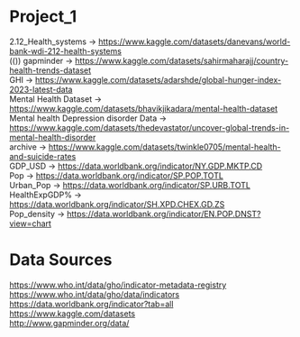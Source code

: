 # Project_1
2.12_Health_systems -> https://www.kaggle.com/datasets/danevans/world-bank-wdi-212-health-systems  
(()) gapminder -> https://www.kaggle.com/datasets/sahirmaharajj/country-health-trends-dataset  
GHI -> https://www.kaggle.com/datasets/adarshde/global-hunger-index-2023-latest-data  
Mental Health Dataset -> https://www.kaggle.com/datasets/bhavikjikadara/mental-health-dataset  
Mental health Depression disorder Data -> https://www.kaggle.com/datasets/thedevastator/uncover-global-trends-in-mental-health-disorder  
archive -> https://www.kaggle.com/datasets/twinkle0705/mental-health-and-suicide-rates  
GDP_USD -> https://data.worldbank.org/indicator/NY.GDP.MKTP.CD  
Pop  -> https://data.worldbank.org/indicator/SP.POP.TOTL  
Urban_Pop -> https://data.worldbank.org/indicator/SP.URB.TOTL  
HealthExpGDP% -> https://data.worldbank.org/indicator/SH.XPD.CHEX.GD.ZS  
Pop_density -> https://data.worldbank.org/indicator/EN.POP.DNST?view=chart  










# Data Sources  
https://www.who.int/data/gho/indicator-metadata-registry         https://www.who.int/data/gho/data/indicators
https://data.worldbank.org/indicator?tab=all  
https://www.kaggle.com/datasets  
http://www.gapminder.org/data/  

